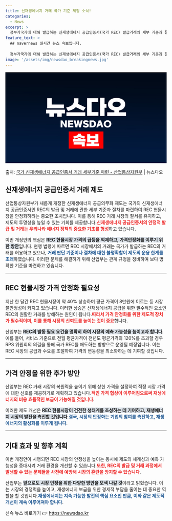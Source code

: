 ```yaml
---
title: 신재생에너지 거래 국가 기준 제정 소식!
categories:
  - News
excerpt: >
  정부가국가에 대해 발급하는 신재생에너지 공급인증서(국가 REC) 발급거래의 세부 기준과 절차를 마련해 REC…
feature_text: >
  ## navernews 실시간 뉴스 속보입니다.

  정부가국가에 대해 발급하는 신재생에너지 공급인증서(국가 REC) 발급거래의 세부 기준과 절차를 마련해 REC…
image: '/assets/img/newsdao_breakingnews.jpg'
---
```


![뉴스다오 속보](/assets/img/newsdao_breakingnews.jpg)

<p>출처: <a href="https://newsdao.kr/2237" rel="dofollow">국가 신재생에너지 공급인증서 거래 세부기준 마련 - 산업통상자원부</a> | 뉴스다오</p>

<h2 data-ke-size="size26">신재생에너지 공급인증서 거래 제도</h2>

<p data-ke-size="size16">산업통상자원부가 새롭게 개정한 신재생에너지 공급의무화 제도는 국가의 신재생에너지 공급인증서인 REC의 발급 및 거래에 관한 세부 기준과 절차를 마련하여 REC 현물시장을 안정화하려는 중요한 조치입니다. 이를 통해 REC 거래 시장의 질서를 유지하고, 제도의 투명성을 높일 수 있는 기회를 제공합니다.<b><span style="color: #ee2323;">신재생에너지 공급인증서의 안정적 발급 및 거래는 우리나라 에너지 정책의 중요한 기초를 형성</span></b>하고 있습니다. </p>

<p data-ke-size="size16">이번 개정안의 핵심은 <b><span style="background-color: #21538527;">REC 현물시장 가격의 급등을 억제하고, 가격안정화를 이루기 위한 방안</span></b>입니다. 현행 법령에 따르면 REC 시장에서의 거래는 국가가 발급하는 REC의 거래를 허용하고 있으나, <b><span style="color: #1a5490;">거래 판단 기준이나 절차에 대한 불명확함이 제도의 운용 한계를 초래</span></b>하였습니다. 이러한 문제를 해결하기 위해 산업부는 관계 규정을 정비하여 보다 명확한 기준을 마련하고 있습니다.</p>

<hr />

<h2 data-ke-size="size26">REC 현물시장 가격 안정화 필요성</h2>

<p data-ke-size="size16">지난 한 달간 REC 현물시장이 약 40% 상승하며 평균 가격이 8만원에 이르는 등 시장 불안정성이 커지고 있습니다. 이러한 상승은 신재생에너지 공급을 위한 필수적인 요소인 REC의 원활한 거래를 방해하는 원인이 됩니다.<b><span style="color: #ee2323;">따라서 가격 안정화를 위한 제도적 장치가 필수적이며, 이를 통해 시장의 신뢰도를 높이는 것이 중요</span></b>합니다.</p>

<p data-ke-size="size16">산업부는 <b><span style="background-color: #21538527;">REC의 발동 필요 요건을 명확히 하여 시장의 예측 가능성을 높이고자 합니다</span></b>. 예를 들어, 서비스 기준으로 전월 평균가격이 전년도 평균가격의 120%를 초과할 경우 RPS 위원회의 의결을 통해 국가 REC를 매도하는 방향으로 운영될 예정입니다. 이는 REC 시장의 공급과 수요를 조절하여 가격의 변동성을 최소화하는 데 기여할 것입니다.</p>

<hr />

<h2 data-ke-size="size26">가격 안정을 위한 추가 방안</h2>

<p data-ke-size="size16">산업부는 REC 거래 시장의 복원력을 높이기 위해 상한 가격을 설정하여 적정 시장 가격에 대한 신호를 제공하기로 계획하고 있습니다.<b><span style="color: #ee2323;">적인 가격 협상이 이루어짐으로써 재생에너지의 비용 효율적인 보급이 가능해질 것입니다</span></b>.</p>

<p data-ke-size="size16">이러한 제도 개선은 <b><span style="background-color: #21538527;">REC 현물시장이 건전한 생태계를 조성하는 데 기여하고, 재생에너지 시장의 발전을 촉진할 것입니다</span></b>.<b><span style="color: #1a5490;">결국, 시장의 안정화는 기업의 참여를 촉진하고, 재생에너지의 활성화를 이루게 됩니다</span></b>.</p>

<hr />

<h2 data-ke-size="size26">기대 효과 및 향후 계획</h2>

<p data-ke-size="size16">이번 개정안이 시행되면 REC 시장의 안정성을 높이는 동시에 제도의 체계성과 예측 가능성을 증대시켜 거래 환경을 개선할 수 있습니다.<b><span style="color: #ee2323;">또한, REC의 발급 및 거래 과정에서 발생할 수 있는 문제들을 사전에 예방해 시장의 혼란을 방지할 수 있습니다</span></b>.</p>

<p data-ke-size="size16">산업부는 <b><span style="background-color: #21538527;">앞으로도 시장 안정을 위한 다양한 방안을 모색 나갈 것</span></b>이라고 밝혔습니다. 이는 시장의 경쟁력을 높이고, 재생에너지 보급을 위한 경제적 부담을 줄이는 데 중요한 역할을 할 것입니다.<b><span style="color: #1a5490;">재생에너지는 지속 가능한 발전의 핵심 요소인 만큼, 이와 같은 제도적 개선이 계속 이루어져야 합니다</span></b>.</p>

<p data-ke-size="size16"></p> 

신속 뉴스 바로가기 👉 <a href="https://newsdao.kr" rel="dofollow">https://newsdao.kr</a>


